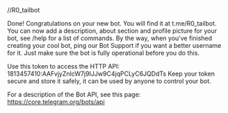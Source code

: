 
//R0_tailbot

Done! Congratulations on your new bot. You will find it at t.me/R0_tailbot. You can now add a description, about section and profile picture for your bot, see /help for a list of commands. By the way, when you've finished creating your cool bot, ping our Bot Support if you want a better username for it. Just make sure the bot is fully operational before you do this.

Use this token to access the HTTP API:
1813457410:AAFvjyZnIcW7j9IJJw9C4jqPCLyC6JQDdTs
Keep your token secure and store it safely, it can be used by anyone to control your bot.

For a description of the Bot API, see this page: https://core.telegram.org/bots/api